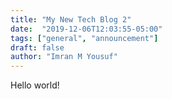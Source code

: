 ```yaml
---
title: "My New Tech Blog 2"
date:  "2019-12-06T12:03:55-05:00"
tags: ["general", "announcement"]
draft: false
author: "Imran M Yousuf"
---
```


Hello world!
